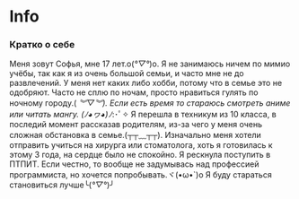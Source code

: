 # Info
### Кратко о себе
Меня зовут Софья, мне 17 лет.o(*°▽°*)o.
Я не занимаюсь ничем по мимио учёбы, так как я из очень большой семьи, и часто мне не до развлечений. У меня нет каких либо хобби, потому что в семье это не одобряют. Часто не сплю по ночам, просто нравиться гулять по ночному городу.( *︾▽︾). Если есть время то стараюсь смотреть аниме или читать мангу. (ﾉ◕ヮ◕)ﾉ*:･ﾟ✧
Я перешла в техникум из 10 класса, в последий момент рассказав родителям, из-за чего у меня очень сложная обстановка в семье.(┬┬﹏┬┬). Изначально меня хотели отправить учиться на хирурга или стоматолога, хоть я готовилась к этому 3 года, на сердце было не спокойно. Я рескнула поступить в ПТПИТ. Если честно, то вообще не задумывась над профессией программиста, но хочется попробывать.ヾ(•ω•`)o
Я буду стараться становиться лучше╰(*°▽°*)╯
